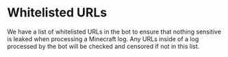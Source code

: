 # Whitelisted URLs

We have a list of whitelisted URLs in the bot
to ensure that nothing sensitive is leaked when
processing a Minecraft log. Any URLs inside
of a log processed by the bot will be checked
and censored if not in this list.
